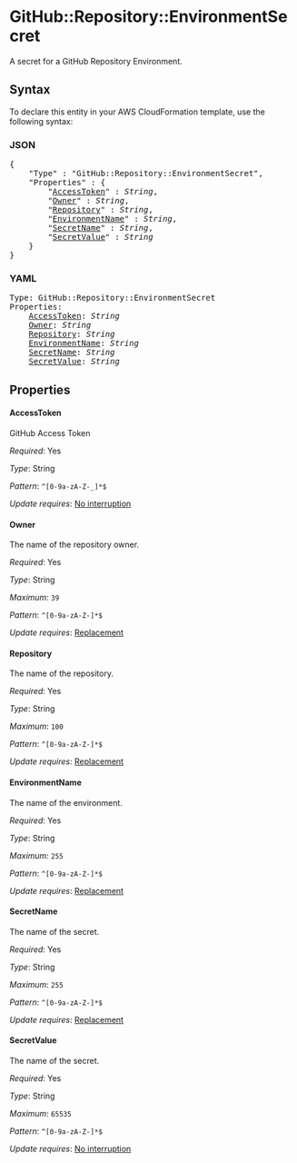 # GitHub::Repository::EnvironmentSecret

A secret for a GitHub Repository Environment.

## Syntax

To declare this entity in your AWS CloudFormation template, use the following syntax:

### JSON

<pre>
{
    "Type" : "GitHub::Repository::EnvironmentSecret",
    "Properties" : {
        "<a href="#accesstoken" title="AccessToken">AccessToken</a>" : <i>String</i>,
        "<a href="#owner" title="Owner">Owner</a>" : <i>String</i>,
        "<a href="#repository" title="Repository">Repository</a>" : <i>String</i>,
        "<a href="#environmentname" title="EnvironmentName">EnvironmentName</a>" : <i>String</i>,
        "<a href="#secretname" title="SecretName">SecretName</a>" : <i>String</i>,
        "<a href="#secretvalue" title="SecretValue">SecretValue</a>" : <i>String</i>
    }
}
</pre>

### YAML

<pre>
Type: GitHub::Repository::EnvironmentSecret
Properties:
    <a href="#accesstoken" title="AccessToken">AccessToken</a>: <i>String</i>
    <a href="#owner" title="Owner">Owner</a>: <i>String</i>
    <a href="#repository" title="Repository">Repository</a>: <i>String</i>
    <a href="#environmentname" title="EnvironmentName">EnvironmentName</a>: <i>String</i>
    <a href="#secretname" title="SecretName">SecretName</a>: <i>String</i>
    <a href="#secretvalue" title="SecretValue">SecretValue</a>: <i>String</i>
</pre>

## Properties

#### AccessToken

GitHub Access Token

_Required_: Yes

_Type_: String

_Pattern_: <code>^[0-9a-zA-Z-_]*$</code>

_Update requires_: [No interruption](https://docs.aws.amazon.com/AWSCloudFormation/latest/UserGuide/using-cfn-updating-stacks-update-behaviors.html#update-no-interrupt)

#### Owner

The name of the repository owner.

_Required_: Yes

_Type_: String

_Maximum_: <code>39</code>

_Pattern_: <code>^[0-9a-zA-Z-]*$</code>

_Update requires_: [Replacement](https://docs.aws.amazon.com/AWSCloudFormation/latest/UserGuide/using-cfn-updating-stacks-update-behaviors.html#update-replacement)

#### Repository

The name of the repository.

_Required_: Yes

_Type_: String

_Maximum_: <code>100</code>

_Pattern_: <code>^[0-9a-zA-Z-]*$</code>

_Update requires_: [Replacement](https://docs.aws.amazon.com/AWSCloudFormation/latest/UserGuide/using-cfn-updating-stacks-update-behaviors.html#update-replacement)

#### EnvironmentName

The name of the environment.

_Required_: Yes

_Type_: String

_Maximum_: <code>255</code>

_Pattern_: <code>^[0-9a-zA-Z-]*$</code>

_Update requires_: [Replacement](https://docs.aws.amazon.com/AWSCloudFormation/latest/UserGuide/using-cfn-updating-stacks-update-behaviors.html#update-replacement)

#### SecretName

The name of the secret.

_Required_: Yes

_Type_: String

_Maximum_: <code>255</code>

_Pattern_: <code>^[0-9a-zA-Z-]*$</code>

_Update requires_: [Replacement](https://docs.aws.amazon.com/AWSCloudFormation/latest/UserGuide/using-cfn-updating-stacks-update-behaviors.html#update-replacement)

#### SecretValue

The name of the secret.

_Required_: Yes

_Type_: String

_Maximum_: <code>65535</code>

_Pattern_: <code>^[0-9a-zA-Z-]*$</code>

_Update requires_: [No interruption](https://docs.aws.amazon.com/AWSCloudFormation/latest/UserGuide/using-cfn-updating-stacks-update-behaviors.html#update-no-interrupt)

